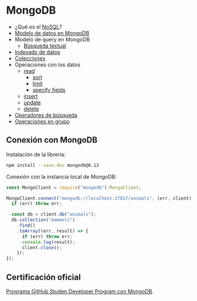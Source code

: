 # MongoDB

* ¿Qué es el [NoSQL](https://cloud.google.com/discover/what-is-nosql?hl=en#what-is-a-nosql-database)?
* [Modelo de datos en MongoDB](https://www.mongodb.com/docs/manual/data-modeling/)
* Modelo de query en MongoDB
  * [Búsqueda textual](https://www.mongodb.com/docs/manual/core/link-text-indexes/#std-label-text-search-on-premises)
* [Indexado de datos](https://www.mongodb.com/docs/drivers/node/current/fundamentals/indexes/#overview)
* [Colecciones](https://www.mongodb.com/docs/manual/reference/method/js-collection/)
* Operaciones con los datos
  * [read](https://www.mongodb.com/docs/drivers/node/current/fundamentals/crud/read-operations/retrieve/)
    * [sort](https://www.mongodb.com/docs/drivers/node/current/fundamentals/crud/read-operations/sort/)
    * [limit](https://www.mongodb.com/docs/drivers/node/current/fundamentals/crud/read-operations/limit/)
    * [specify fields](https://www.mongodb.com/docs/drivers/node/current/fundamentals/crud/read-operations/project/)
  * [insert](https://www.mongodb.com/docs/drivers/node/current/fundamentals/crud/write-operations/insert/)
  * [update](https://www.mongodb.com/docs/drivers/node/current/fundamentals/crud/write-operations/modify/#update-documents)
  * [delete](https://www.mongodb.com/docs/drivers/node/current/fundamentals/crud/write-operations/delete/)
* [Operadores de búsqueda](https://www.mongodb.com/docs/manual/reference/operator/query/)
* [Operaciones en grupo](https://www.mongodb.com/docs/drivers/node/current/fundamentals/aggregation/#std-label-node-aggregation)

## Conexión con MongoDB

Instalación de la librería:

```bash
npm install --save-dev mongodb@6.13
```

Conexión con la instancia local de MongoDB:

```js
const MongoClient = require("mongodb").MongoClient;

MongoClient.connect("mongodb://localhost:27017/animals", (err, client) => {
  if (err) throw err;

  const db = client.db("animals");
  db.collection("mammals")
    .find()
    .toArray((err, result) => {
      if (err) throw err;
      console.log(result);
      client.close();
    });
});
```

## Certificación oficial

[Programa GitHub Studen Developer Program con MongoDB](https://www.mongodb.com/students?utm_source=LINKEDIN&utm_medium=ORGANIC_SOCIAL_ADVOCACY).

